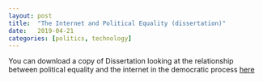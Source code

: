 ```yaml
---
layout: post
title:  "The Internet and Political Equality (dissertation)"
date:   2019-04-21
categories: [politics, technology]
---
```


You can download a copy of Dissertation looking at the relationship between political equality and the internet in the democratic process <a href="/final-copy.pdf" download>here</a>
